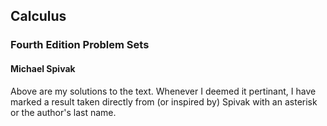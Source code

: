 ## Calculus
### Fourth Edition Problem Sets  
#### Michael Spivak
Above are my solutions to the text. Whenever I deemed it pertinant, I have marked a result taken directly from (or inspired by) Spivak with an asterisk or the author's last name.
